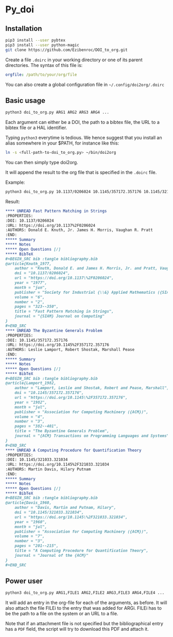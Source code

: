 # Py\_doi

## Installation

```sh
pip3 install --user pybtex
pip3 install --user python-magic
git clone https://github.com/Ezibenroc/DOI_to_org.git
```

Create a file `.doirc` in your working directory or one of its parent directories. The syntax of this file is:
```yaml
orgfile: /path/to/your/org/file
```
You can also create a global configuration file in `~/.config/doi2org/.doirc`

## Basic usage

```sh
python3 doi_to_org.py ARG1 ARG2 ARG3 ARG4 ...
```

Each argument can either be a DOI, the path to a bibtex file, the URL to a bibtex file or a HAL identifier.

Typing `python3` everytime is tedious. We hence suggest that you install an alias somewhere in your $PATH, for instance like this:

```sh
ln -s <full-path-to-doi_to_org.py> ~/bin/doi2org
```
You can then simply type doi2org.

It will append the result to the org file that is specified in the `.doirc` file.

Example:
```sh
python3 doi_to_org.py 10.1137/0206024 10.1145/357172.357176 10.1145/321033.321034
```

Result:
```org
**** UNREAD Fast Pattern Matching in Strings
:PROPERTIES:
:DOI: 10.1137/0206024
:URL: https://doi.org/10.1137%2F0206024
:AUTHORS: Donald E. Knuth, Jr. James H. Morris, Vaughan R. Pratt
:END:
***** Summary
***** Notes
***** Open Questions [/]
***** BibTeX
#+BEGIN_SRC bib :tangle bibliography.bib
@article{Knuth_1977,
    author = "Knuth, Donald E. and James H. Morris, Jr. and Pratt, Vaughan R.",
    doi = "10.1137/0206024",
    url = "https://doi.org/10.1137\%2F0206024",
    year = "1977",
    month = "jun",
    publisher = "Society for Industrial {\\&} Applied Mathematics ({SIAM})",
    volume = "6",
    number = "2",
    pages = "323--350",
    title = "Fast Pattern Matching in Strings",
    journal = "{SIAM} Journal on Computing"
}
#+END_SRC
**** UNREAD The Byzantine Generals Problem
:PROPERTIES:
:DOI: 10.1145/357172.357176
:URL: https://doi.org/10.1145%2F357172.357176
:AUTHORS: Leslie Lamport, Robert Shostak, Marshall Pease
:END:
***** Summary
***** Notes
***** Open Questions [/]
***** BibTeX
#+BEGIN_SRC bib :tangle bibliography.bib
@article{Lamport_1982,
    author = "Lamport, Leslie and Shostak, Robert and Pease, Marshall",
    doi = "10.1145/357172.357176",
    url = "https://doi.org/10.1145\%2F357172.357176",
    year = "1982",
    month = "jul",
    publisher = "Association for Computing Machinery ({ACM})",
    volume = "4",
    number = "3",
    pages = "382--401",
    title = "The Byzantine Generals Problem",
    journal = "{ACM} Transactions on Programming Languages and Systems"
}
#+END_SRC
**** UNREAD A Computing Procedure for Quantification Theory
:PROPERTIES:
:DOI: 10.1145/321033.321034
:URL: https://doi.org/10.1145%2F321033.321034
:AUTHORS: Martin Davis, Hilary Putnam
:END:
***** Summary
***** Notes
***** Open Questions [/]
***** BibTeX
#+BEGIN_SRC bib :tangle bibliography.bib
@article{Davis_1960,
    author = "Davis, Martin and Putnam, Hilary",
    doi = "10.1145/321033.321034",
    url = "https://doi.org/10.1145\%2F321033.321034",
    year = "1960",
    month = "jul",
    publisher = "Association for Computing Machinery ({ACM})",
    volume = "7",
    number = "3",
    pages = "201--215",
    title = "A Computing Procedure for Quantification Theory",
    journal = "Journal of the {ACM}"
}
#+END_SRC
```

## Power user

```sh
python3 doi_to_org.py ARG1,FILE1 ARG2,FILE2 ARG3,FILE3 ARG4,FILE4 ...
```

It will add an entry in the org-file for each of the arguments, as before. It will also attach
the file FILEi to the entry that was added for ARGi. FILEi has to be the path to a file on the
system or an URL to a file.

Note that if an attachment file is not specified but the bibliographical entry has a `PDF` field,
the script will try to download this PDF and attach it.

